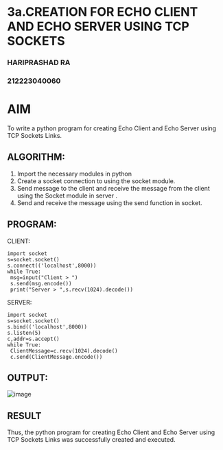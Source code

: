 # 3a.CREATION FOR ECHO CLIENT AND ECHO SERVER USING TCP SOCKETS
### HARIPRASHAD RA
### 212223040060
# AIM
To write a python program for creating Echo Client and Echo Server using TCP
Sockets Links.
## ALGORITHM:
1. Import the necessary modules in python
2. Create a socket connection to using the socket module.
3. Send message to the client and receive the message from the client using the Socket module in
 server .
4. Send and receive the message using the send function in socket.
## PROGRAM:
CLIENT:
```
import socket
s=socket.socket()
s.connect(('localhost',8000))
while True:
 msg=input("Client > ")
 s.send(msg.encode())
 print("Server > ",s.recv(1024).decode())
```
SERVER:
```
import socket
s=socket.socket()
s.bind(('localhost',8000))
s.listen(5)
c,addr=s.accept()
while True:
 ClientMessage=c.recv(1024).decode()
 c.send(ClientMessage.encode())
```
## OUTPUT:
![image](https://github.com/23000966/3a.Sockets_Creation_for_Echo_Client_and_Echo_Server/assets/153983364/4e7bd493-71f9-4791-ac9d-16695fdcc16a)

## RESULT
Thus, the python program for creating Echo Client and Echo Server using TCP Sockets Links 
was successfully created and executed.
